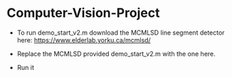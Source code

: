 # Computer-Vision-Project

- To run demo_start_v2.m download the MCMLSD line segment detector here: https://www.elderlab.yorku.ca/mcmlsd/

- Replace the MCMLSD provided demo_start_v2.m with the one here.

- Run it